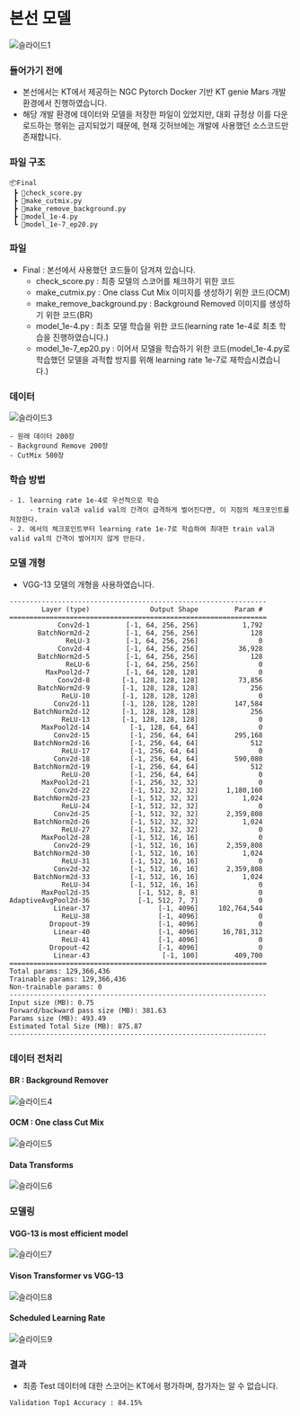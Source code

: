 # 본선 모델
![슬라이드1](https://user-images.githubusercontent.com/89781598/193316520-6f2a9a46-5e8d-46c2-89eb-665d031b9edf.JPG)

### 들어가기 전에
- 본선에서는 KT에서 제공하는 NGC Pytorch Docker 기반 KT genie Mars 개발환경에서 진행하였습니다.
- 해당 개발 환경에 데이터와 모델을 저장한 파일이 있었지만, 대회 규정상 이를 다운로드하는 행위는 금지되었기 때문에, 현재 깃허브에는 개발에 사용했던 소스코드만 존재합니다.

### 파일 구조

```
📦Final
 ┣ 📜check_score.py
 ┣ 📜make_cutmix.py
 ┣ 📜make_remove_background.py
 ┣ 📜model_1e-4.py
 ┗ 📜model_1e-7_ep20.py
```

### 파일
- Final : 본선에서 사용했던 코드들이 담겨져 있습니다.
    - check_score.py : 최종 모델의 스코어를 체크하기 위한 코드
    - make_cutmix.py : One class Cut Mix 이미지를 생성하기 위한 코드(OCM)
    - make_remove_background.py : Background Removed 이미지를 생성하기 위한 코드(BR)
    - model_1e-4.py : 최초 모델 학습을 위한 코드(learning rate 1e-4로 최초 학습을 진행하였습니다.)
    - model_1e-7_ep20.py : 이어서 모델을 학습하기 위한 코드(model_1e-4.py로 학습했던 모델을 과적합 방지를 위해 learning rate 1e-7로 재학습시켰습니다.)

### 데이터
![슬라이드3](https://user-images.githubusercontent.com/89781598/193317912-cc0b1b1b-bfb8-4824-afd1-ba17e1530553.JPG)
```
- 원래 데이터 200장
- Background Remove 200장
- CutMix 500장
```

### 학습 방법
```
- 1. learning rate 1e-4로 우선적으로 학습
     - train val과 valid val의 간격이 급격하게 벌어진다면, 이 지점의 체크포인트를 저장한다.
- 2. 에서의 체크포인트부터 learning rate 1e-7로 학습하여 최대한 train val과 valid val의 간격이 벌어지지 않게 만든다.
```

### 모델 개형
- VGG-13 모델의 개형을 사용하였습니다.
```
----------------------------------------------------------------
        Layer (type)               Output Shape         Param #
================================================================
            Conv2d-1         [-1, 64, 256, 256]           1,792
       BatchNorm2d-2         [-1, 64, 256, 256]             128
              ReLU-3         [-1, 64, 256, 256]               0
            Conv2d-4         [-1, 64, 256, 256]          36,928
       BatchNorm2d-5         [-1, 64, 256, 256]             128
              ReLU-6         [-1, 64, 256, 256]               0
         MaxPool2d-7         [-1, 64, 128, 128]               0
            Conv2d-8        [-1, 128, 128, 128]          73,856
       BatchNorm2d-9        [-1, 128, 128, 128]             256
             ReLU-10        [-1, 128, 128, 128]               0
           Conv2d-11        [-1, 128, 128, 128]         147,584
      BatchNorm2d-12        [-1, 128, 128, 128]             256
             ReLU-13        [-1, 128, 128, 128]               0
        MaxPool2d-14          [-1, 128, 64, 64]               0
           Conv2d-15          [-1, 256, 64, 64]         295,168
      BatchNorm2d-16          [-1, 256, 64, 64]             512
             ReLU-17          [-1, 256, 64, 64]               0
           Conv2d-18          [-1, 256, 64, 64]         590,080
      BatchNorm2d-19          [-1, 256, 64, 64]             512
             ReLU-20          [-1, 256, 64, 64]               0
        MaxPool2d-21          [-1, 256, 32, 32]               0
           Conv2d-22          [-1, 512, 32, 32]       1,180,160
      BatchNorm2d-23          [-1, 512, 32, 32]           1,024
             ReLU-24          [-1, 512, 32, 32]               0
           Conv2d-25          [-1, 512, 32, 32]       2,359,808
      BatchNorm2d-26          [-1, 512, 32, 32]           1,024
             ReLU-27          [-1, 512, 32, 32]               0
        MaxPool2d-28          [-1, 512, 16, 16]               0
           Conv2d-29          [-1, 512, 16, 16]       2,359,808
      BatchNorm2d-30          [-1, 512, 16, 16]           1,024
             ReLU-31          [-1, 512, 16, 16]               0
           Conv2d-32          [-1, 512, 16, 16]       2,359,808
      BatchNorm2d-33          [-1, 512, 16, 16]           1,024
             ReLU-34          [-1, 512, 16, 16]               0
        MaxPool2d-35            [-1, 512, 8, 8]               0
AdaptiveAvgPool2d-36            [-1, 512, 7, 7]               0
           Linear-37                 [-1, 4096]     102,764,544
             ReLU-38                 [-1, 4096]               0
          Dropout-39                 [-1, 4096]               0
           Linear-40                 [-1, 4096]      16,781,312
             ReLU-41                 [-1, 4096]               0
          Dropout-42                 [-1, 4096]               0
           Linear-43                  [-1, 100]         409,700
================================================================
Total params: 129,366,436
Trainable params: 129,366,436
Non-trainable params: 0
----------------------------------------------------------------
Input size (MB): 0.75
Forward/backward pass size (MB): 381.63
Params size (MB): 493.49
Estimated Total Size (MB): 875.87
----------------------------------------------------------------

```
### 데이터 전처리
#### BR : Background Remover 
![슬라이드4](https://user-images.githubusercontent.com/89781598/193316753-d74ab4c7-aebd-40c0-8c19-730624397254.JPG)
#### OCM : One class Cut Mix
![슬라이드5](https://user-images.githubusercontent.com/89781598/193316856-2280428a-0154-423d-81a7-f801c61b666b.JPG)
#### Data Transforms
![슬라이드6](https://user-images.githubusercontent.com/89781598/193316924-1b5ac8af-35be-4ee1-b8a2-0e7310573b71.JPG)

### 모델링
#### VGG-13 is most efficient model
![슬라이드7](https://user-images.githubusercontent.com/89781598/193317774-92f9ce62-b98b-4511-8946-8033a81d262b.JPG)
#### Vison Transformer vs VGG-13
![슬라이드8](https://user-images.githubusercontent.com/89781598/193317818-674f37d9-9f25-4887-ad86-9df167ea08c7.JPG)
#### Scheduled Learning Rate
![슬라이드9](https://user-images.githubusercontent.com/89781598/193317859-b4ca6c66-bbc2-4b81-9900-c7bfbf7d1077.JPG)

### 결과
- 최종 Test 데이터에 대한 스코어는 KT에서 평가하며, 참가자는 알 수 없습니다.

```
Validation Top1 Accuracy : 84.15%
```
